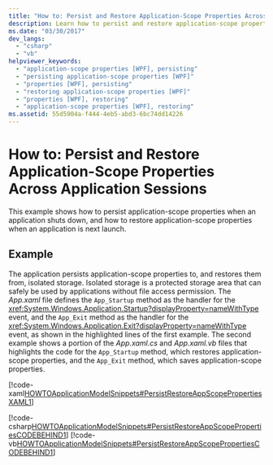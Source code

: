 ```yaml
---
title: "How to: Persist and Restore Application-Scope Properties Across Application Sessions"
description: Learn how to persist and restore application-scope properties across application sessions via included code examples in XAML, C#, and Visual Basic.
ms.date: "03/30/2017"
dev_langs: 
  - "csharp"
  - "vb"
helpviewer_keywords: 
  - "application-scope properties [WPF], persisting"
  - "persisting application-scope properties [WPF]"
  - "properties [WPF], persisting"
  - "restoring application-scope properties [WPF]"
  - "properties [WPF], restoring"
  - "application-scope properties [WPF], restoring"
ms.assetid: 55d5904a-f444-4eb5-abd3-6bc74dd14226
---
```

# How to: Persist and Restore Application-Scope Properties Across Application Sessions
This example shows how to persist application-scope properties when an application shuts down, and how to restore application-scope properties when an application is next launch.  
  
## Example  
 The application persists application-scope properties to, and restores them from, isolated storage. Isolated storage is a protected storage area that can safely be used by applications without file access permission.  The *App.xaml* file defines the `App_Startup` method as the handler for the <xref:System.Windows.Application.Startup?displayProperty=nameWithType> event, and the `App_Exit` method as the handler for the  <xref:System.Windows.Application.Exit?displayProperty=nameWithType> event, as shown in the highlighted lines of the first example. The second example shows a portion of the *App.xaml.cs* and *App.xaml.vb* files that highlights the code for the `App_Startup` method, which restores application-scope properties, and the `App_Exit` method, which saves application-scope properties.

 [!code-xaml[HOWTOApplicationModelSnippets#PersistRestoreAppScopePropertiesXAML1](~/samples/snippets/csharp/VS_Snippets_Wpf/HOWTOApplicationModelSnippets/CSharp/App.xaml?highlight=1-7)]
  
 [!code-csharp[HOWTOApplicationModelSnippets#PersistRestoreAppScopePropertiesCODEBEHIND1](~/samples/snippets/csharp/VS_Snippets_Wpf/HOWTOApplicationModelSnippets/CSharp/App.xaml.cs?highlight=17-55)]
 [!code-vb[HOWTOApplicationModelSnippets#PersistRestoreAppScopePropertiesCODEBEHIND1](~/samples/snippets/visualbasic/VS_Snippets_Wpf/HOWTOApplicationModelSnippets/visualbasic/application.xaml.vb?highlight=14-45)]
